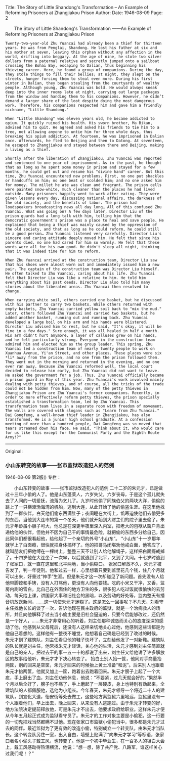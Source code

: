 Title: The Story of Little Shandong's Transformation – An Example of Reforming Prisoners at Zhangjiakou Prison
Author:
Date: 1946-08-09
Page: 2

　　The Story of Little Shandong's Transformation
    ——An Example of Reforming Prisoners at Zhangjiakou Prison

    Twenty-two-year-old Zhu Yuancai had already been a thief for thirteen years. He was from Penglai, Shandong. He lost his father at six and his mother at seven, leaving this orphan without any affection in the world, drifting into beggary. At the age of nine, he stole two silver dollars from a paternal relative and secretly jumped onto a sailboat crossing the Bohai Bay, escaping to Dalian, thus beginning his thieving career. Here, he found a group of companions. During the day, they stole things to fill their bellies; at night, they slept on the streets, hunger forcing them to steal even more. During his first winter in Dalian, they began stealing from the courtyards of wealthy people. Although young, Zhu Yuancai was bold. He would always sneak deep into the inner rooms late at night, carrying out large packages from the window and handing them to his companions. However, he didn’t demand a larger share of the loot despite doing the most dangerous work. Therefore, his companions respected him and gave him a friendly nickname, "Little Shandong."

    When "Little Shandong" was eleven years old, he became addicted to opium. It quickly ruined his health. His sworn brother, Ma Bikan, advised him to quit. He agreed and asked his friends to tie him to a tree, not allowing anyone to untie him for three whole days, thus breaking his opium addiction. At fourteen, he was imprisoned in Dalian once. Afterwards, he fled to Beijing and then to Datong. At seventeen, he escaped to Zhangjiakou and stayed between there and Beijing, making a living as a thief.

    Shortly after the liberation of Zhangjiakou, Zhu Yuancai was reported and sentenced to one year of imprisonment. As in the past, he thought that as long as he spent some money in prison and stayed for a few months, he could get out and resume his "divine hand" career. But this time, Zhu Yuancai encountered new problems. First, no one put shackles or handcuffs on him; no one beat or scolded him; and no one asked him for money. The millet he ate was clean and fragrant. The prison cells were painted snow-white, much cleaner than the places he had lived outside. Many prisoners happily went to work after eating. They were given lessons every day, discussing national affairs, the darkness of the old society, and the benefits of labor. The prison had loudspeakers broadcasting news all day long… All of this confused Zhu Yuancai. What was going on? A few days later, Director Liu of the prison guards had a long talk with him, telling him that the democratic government's prison was a place to heal and save people. He explained that being a thief was mainly caused by the oppression of the old society, and that as long as he could reform, he could still be a good person… Zhu Yuancai listened very carefully. Director Liu's sincere and caring attitude deeply moved him. He felt that since his parents died, no one had cared for him so warmly. He felt that these words were all for his own good. He didn't sleep all night, thinking that it was indeed time for him to reform.

    When Zhu Yuancai arrived at the construction team, Director Liu saw that his shoes were almost worn out and immediately issued him a new pair. The captain of the construction team was Director Liu himself. He often talked to Zhu Yuancai, caring about his life. Zhu Yuancai felt that Director Liu was like a relative to him. He told him everything about his past deeds. Director Liu also told him many stories about the liberated areas. Zhu Yuancai then resolved to change.

    When carrying white soil, others carried one basket, but he discussed with his partner to carry two baskets. While others returned with empty baskets, Zhu Yuancai carried yellow soil back to "mix the mud." Later, others followed Zhu Yuancai and carried two baskets, but he added another basket, running out and running back. Zhu Yuancai developed a large boil on his arm and his hands were blistered. Director Liu advised him to rest, but he said, "It's okay, it will be fine in a few days." Sure enough, it was all healed in half a month. His arm didn't hurt anymore, a layer of calluses grew on his hands, and he felt particularly strong. Everyone in the construction team admired him and elected him as the group leader. This spring, Zhu Yuancai led a construction team of nearly twenty people to work on Xuanhua Avenue, Yi'an Street, and other places. These places were six *li* away from the prison, and no one from the prison followed them. They went out in the morning and returned in the evening, and no one ever ran away. Because Zhu Yuancai reformed well, the local court decided to release him early, but Zhu Yuancai did not want to leave. He asked the government for a job. Thus, Zhu Yuancai officially became a prison guard in May of this year. Zhu Yuancai's work involved mainly dealing with petty thieves, and of course, all the tricks of the trade could not be hidden from him. Now, many of the petty thieves in Zhangjiakou Prison are Zhu Yuancai's former companions. Recently, in order to more effectively reform petty thieves, the prison specially established a transformation team, led by Zhu Yuancai. This transformation team lives in a separate room with freedom of movement. The walls are covered with slogans such as "Learn from Zhu Yuancai." Dai Gongfeng, a well-known thief leader in Zhangjiakou, has also transformed. He is a junior high school graduate. At a confession meeting of more than a hundred people, Dai Gongfeng was so moved that tears streamed down his face. He said, "Think about it, who would care for us like this except for the Communist Party and the Eighth Route Army!?"



<hr /> 

Original: 


### 小山东转变的故事——张市监狱改造犯人的范例

1946-08-09
第2版()
专栏：

　　小山东转变的故事
    ——张市监狱改造犯人的范例
    二十二岁的朱元才，已是做过十三年小偷的人了。他是山东蓬莱人，六岁失父，六岁丧母，于是这个孤儿就失去了人间的一切爱抚，流落为乞儿了。九岁时他偷了同族伯父的两块大洋，偷偷的跳上了一只横渡渤海湾的帆船，逃到大连，从此开始了他的偷盗生涯。在这里他找到了一群伙伴，白天他们偷东西满肚子；夜间睡在大街上，饥寒迫使他们去偷更多的东西。当他到大连市的第一个冬天，他们就开始到大财主们的院子里去偷了。朱元才年龄虽小胆子可大，他总是在深更半夜里深入内室，把老大的包袱从窗户背出递给他的伙伴，但他并不因为自己干的事情最危险，就把偷的东西多分给自己，因此同伴们都很看起他，给他起了一个亲切的外号“小山东”。
    “小山东”十一岁那年就学上了白面瘾，很快就把身体搞坏了。他的把哥马闭堪劝他戒白面，他答应了，就叫朋友们把他缚在一棵树上，整整三天不让别人给他解绳子，这样把白面瘾戒掉了。十四岁他在大连坐了一次牢，以后就逃到了北平，又到了大同。十七岁时逃到了张家口，就一直在这里和北平两地，当小偷糊口。
    张家口解放不久，朱元才被告发了，判一年徒刑。他和过去一样，心里想着只要到监里花几个钱，住几个月就可以出来，好重过“神手”生涯。但是朱元才这一次却碰见了新问题。首先没有人给他带脚镣和手铐，没有人打骂他，更没有人向他要钱。吃的小米又干净，又香，监房内刷的雪白，比自己在外面住的地方卫生的多，很多犯人吃过饭就很愉快的去劳动，每天给上课，讲国家大事和旧社会的黑暗，以及劳动的好处等，监内整天有播音机放送新闻，……这一切使朱元才迷糊了。这是怎么一回事呢？不几天，刘看守主任找他长长的谈了一次，告诉他现在民主政府的监狱，就是一个治病救人的场所，并且向他解释了过去当小偷主要是旧社会逼迫的，只要今后能够改过，还仍然是一个好人，……朱元才非常用心的听着，刘主任那种诚恳而关心的态度深深的感动了他，他感到从父母死后，还没有人这样亲切地关心过他，他感到这些话都是为他自己着想的。这样他有一整夜不睡觉，他想着自己确是已经到了改过的时候。
    朱元才到了建筑队，刘主任看见他的鞋子快坏了，立刻给他发了一对新鞋。建筑队的队长就是刘主任，他常找朱元才谈话，关心他的生活，朱元才感到刘主任简直就是自己的亲人，把过去干的事一五一十的都说了出来，刘主任又给他讲了许多解放区的故事给他听，朱元才才下决心转变了。
    抬白土别人抬一筐，他同对手商量抬两筐，别的回来是空筐，朱元才回来的时候抬上黄土准备“和泥”。后来别人也跟着朱元才抬两筐，他就又加上一筐，跑着出去跑着回来。朱元才膀子上起了一个大疸，手上磨出了血，刘主任劝他休息，他说：“不要紧，过几天就会好的。”果然半个月以后全好了，膀子也不痛了，手上磨起了一层硬皮，身上也特别有劲起来，全建筑队的人都佩服他，选他为小组长。今年春天，朱元才领导一个将近二十人的建筑队，到宣化大道，怡安街等处去做工，这些地方离监狱六里地远，监狱里没有一个人跟着他们，早上出去，晚上回来，从来没有人逃跑过。由于朱元才转变的好，地方法院决定提前释放他，可是朱元才不出去，他要求政府给职业。这样朱元才便从今年五月起正式成为监狱看守员了。朱元才的工作对象主要是小偷犯，这一行要的一切鬼把戏当然都瞒不过他。现在张家口市监狱小偷犯当中，很多都是朱元才过去的同伴。最近监狱为了更有效的改造小偷，特别成立一个转变队，由朱元才当队长。这个转变队另住一室，出入自由，墙壁上贴满了“向朱元才学习”等标语，张家口著名小偷头子戴工风，也转变了。他是一个初中毕业生，在一百多人的坦白大会上，戴工风感动得热泪横流，他说：“想一想，除了共产党、八路军，谁这样关心过我们呢！？”
